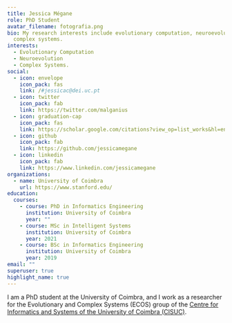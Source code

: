 ```yaml
---
title: Jessica Mégane
role: PhD Student
avatar_filename: fotografia.png
bio: My research interests include evolutionary computation, neuroevolution, and
  complex systems.
interests:
  - Evolutionary Computation
  - Neuroevolution
  - Complex Systems.
social:
  - icon: envelope
    icon_pack: fas
    link: /#jessicac@dei.uc.pt
  - icon: twitter
    icon_pack: fab
    link: https://twitter.com/malganius
  - icon: graduation-cap
    icon_pack: fas
    link: https://scholar.google.com/citations?view_op=list_works&hl=en&user=OSYnfP8AAAAJ
  - icon: github
    icon_pack: fab
    link: https://github.com/jessicamegane
  - icon: linkedin
    icon_pack: fab
    link: https://www.linkedin.com/jessicamegane
organizations:
  - name: University of Coimbra
    url: https://www.stanford.edu/
education:
  courses:
    - course: PhD in Informatics Engineering
      institution: University of Coimbra
      year: ""
    - course: MSc in Intelligent Systems
      institution: University of Coimbra
      year: 2021
    - course: BSc in Informatics Engineering
      institution: University of Coimbra
      year: 2019
email: ""
superuser: true
highlight_name: true
---
```

I am a PhD student at the University of Coimbra, and I work as a researcher for the Evolutionary and Complex Systems (ECOS) group of the [Centre for Informatics and Systems of the University of Coimbra (CISUC)](https://www.cisuc.uc.pt/).